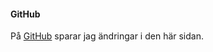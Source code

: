 #### GitHub

På [GitHub](https://github.com/jannikarlsson/dbwebb-design) sparar jag ändringar i den här sidan.
